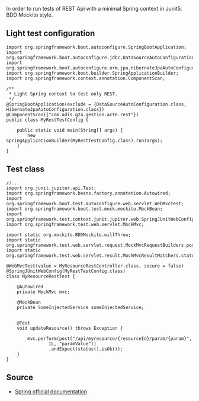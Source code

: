 In order to run tests of REST Api with a minimal Spring context in Junit5.
BDD Mockito style.

## Light test configuration
```
import org.springframework.boot.autoconfigure.SpringBootApplication;
import org.springframework.boot.autoconfigure.jdbc.DataSourceAutoConfiguration;
import org.springframework.boot.autoconfigure.orm.jpa.HibernateJpaAutoConfiguration;
import org.springframework.boot.builder.SpringApplicationBuilder;
import org.springframework.context.annotation.ComponentScan;

/**
 * Light Spring context to test only REST.
 */
@SpringBootApplication(exclude = {DataSourceAutoConfiguration.class, HibernateJpaAutoConfiguration.class})
@ComponentScan({"com.adis.g2a.gestion.acte.rest"})
public class MyRestTestConfig {

    public static void main(String[] args) {
        new SpringApplicationBuilder(MyRestTestConfig.class).run(args);
    }
}

```

## Test class
```
//...
import org.junit.jupiter.api.Test;
import org.springframework.beans.factory.annotation.Autowired;
import org.springframework.boot.test.autoconfigure.web.servlet.WebMvcTest;
import org.springframework.boot.test.mock.mockito.MockBean;
import org.springframework.test.context.junit.jupiter.web.SpringJUnitWebConfig;
import org.springframework.test.web.servlet.MockMvc;

import static org.mockito.BDDMockito.willThrow;
import static org.springframework.test.web.servlet.request.MockMvcRequestBuilders.post;
import static org.springframework.test.web.servlet.result.MockMvcResultMatchers.status;

@WebMvcTest(value = MyResourceRestController.class, secure = false)
@SpringJUnitWebConfig(MyRestTestConfig.class)
class MyResourceRestTest {

    @Autowired
    private MockMvc mvc;
    
    @MockBean
    private SomeInjectedService someInjectedService;
    

    @Test
    void updateResource() throws Exception {

        mvc.perform(post("/api/myresource/{resourceId}/param/{param}",
                1L, "paramValue"))
                .andExpect(status().isOk());
    }
}
```

## Source

* [Spring official documentation](https://docs.spring.io/spring-boot/docs/current/reference/html/boot-features-testing.html#boot-features-testing-spring-boot-applications-testing-autoconfigured-mvc-tests)
